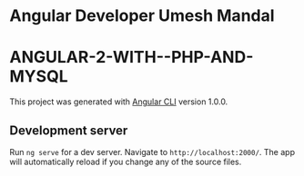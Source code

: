 # Angular Developer Umesh Mandal
# ANGULAR-2-WITH--PHP-AND-MYSQL 


This project was generated with [Angular CLI](https://github.com/angular/angular-cli) version 1.0.0.

## Development server

Run `ng serve` for a dev server. Navigate to `http://localhost:2000/`. The app will automatically reload if you change any of the source files.

